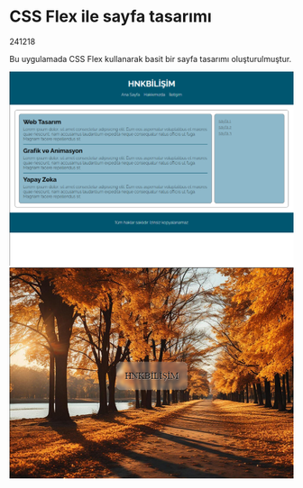 <h1>CSS Flex ile sayfa tasarımı</h1>
<detailes>
<p>241218</p>
<p>Bu uygulamada CSS Flex kullanarak basit bir sayfa tasarımı oluşturulmuştur.</p>
<img src="241218/ss.png" alt="CSS flex sayfa tasarımı">
<img src="241218/ss2.png" alt="CSS flex sayfa tasarımı">
</detailes>
